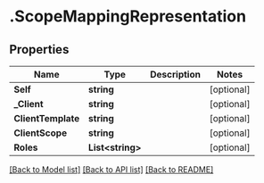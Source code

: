 # .ScopeMappingRepresentation
## Properties

Name | Type | Description | Notes
------------ | ------------- | ------------- | -------------
**Self** | **string** |  | [optional] 
**_Client** | **string** |  | [optional] 
**ClientTemplate** | **string** |  | [optional] 
**ClientScope** | **string** |  | [optional] 
**Roles** | **List&lt;string&gt;** |  | [optional] 

[[Back to Model list]](../README.md#documentation-for-models) [[Back to API list]](../README.md#documentation-for-api-endpoints) [[Back to README]](../README.md)


